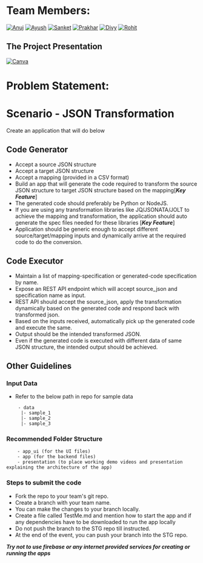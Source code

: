 # Team Members:

[![Anuj][linkedin-shield1]][contributors-url1]
[![Ayush][linkedin-shield2]][contributors-url2]
[![Sanket][linkedin-shield3]][contributors-url3]
[![Prakhar][linkedin-shield4]][contributors-url4]
[![Divy][linkedin-shield5]][contributors-url5]
[![Rohit][linkedin-shield6]][contributors-url6]


## The Project Presentation
[![Canva][canva-shield]][canva-url]

# Problem Statement:

# Scenario -  JSON Transformation

Create an application that will do below

## Code Generator
+ Accept a source JSON structure
+ Accept a target JSON structure
+ Accept a mapping (provided in a CSV format)
+ Build an app that will generate the code required to transform the source JSON structure to target JSON structure based on the mapping[***Key Feature***]
+ The generated code should preferably be Python or NodeJS.
+ If you are using any transformation libraries like JQ/JSONATA/JOLT to achieve the mapping and transformation, the application should auto generate the spec files needed for these libraries [***Key Feature***]
+ Application should be generic enough to accept different source/target/mapping inputs and dynamically arrive at the required code to do the conversion.

## Code Executor 

+ Maintain a list of mapping-specification or generated-code specification by name. 
+ Expose an REST API endpoint which will accept source_json and specification name as input. 
+ REST API should accept the source_json, apply the transformation dynamically based on the generated code and respond back with transformed json. 
+ Based on the inputs received, automatically pick up the generated code and execute the same. 
+ Output should be the intended transformed JSON. 
+ Even if the generated code is executed with different data of same JSON structure, the intended output should be achieved.


## Other Guidelines

### Input Data
+ Refer to the below path in repo for sample data
       
       - data
        |- sample_1
        |- sample_2
        |- sample_3
        
### Recommended Folder Structure
        - app_ui (for the UI files)
        - app (for the backend files)
        - presentation (to place working demo videos and presentation explaining the architecture of the app)

### Steps to submit the code
+ Fork the repo to your team's git repo.
+ Create a branch with your team name.
+ You can make the changes to your branch locally.
+ Create a file called TestMe.md and mention  how to start the app and if any dependencies have to be downloaded to run the app locally
+ Do not push the branch to the STG repo till instructed.
+ At the end of the event, you can push your branch into the STG repo.

***Try not to use firebase or any internet provided services for creating or running the apps***


<!-- MARKDOWN LINKS & IMAGES -->
<!-- https://www.markdownguide.org/basic-syntax/#reference-style-links -->
[linkedin-shield1]: https://img.shields.io/static/v1?label=&message=Anuj&color=black&style=for-the-badge&logo=linkedin
[linkedin-shield2]: https://img.shields.io/static/v1?label=&message=Ayush&color=black&style=for-the-badge&logo=linkedin
[linkedin-shield3]: https://img.shields.io/static/v1?label=&message=Sanket&color=black&style=for-the-badge&logo=linkedin
[linkedin-shield4]: https://img.shields.io/static/v1?label=&message=Prakhar&color=black&style=for-the-badge&logo=linkedin
[linkedin-shield5]: https://img.shields.io/static/v1?label=&message=Divy&color=black&style=for-the-badge&logo=linkedin
[linkedin-shield6]: https://img.shields.io/static/v1?label=&message=Rohit&color=black&style=for-the-badge&logo=linkedin
[canva-shield]: https://img.shields.io/static/v1?label=&message=Click-Here&color=black&style=for-the-badge&logo=Canva
[contributors-url1]: https://www.linkedin.com/in/awasthi-anuj/
[contributors-url2]: https://github.com/ayushbhaimehta
[contributors-url3]: https://www.linkedin.com/in/sanket-kumar-singh-b698191b8/
[contributors-url4]: https://www.linkedin.com/in/prakhartomar53/
[contributors-url5]: https://www.linkedin.com/in/divy-goyal/
[contributors-url6]: https://www.linkedin.com/in/rohitbishla/
[canva-url]: https://www.canva.com/design/DAFTILlf_XE/UVbaZyQnBFmsyjjHRuuNgQ/view?utm_content=DAFTILlf_XE&utm_campaign=designshare&utm_medium=link&utm_source=publishpresent
